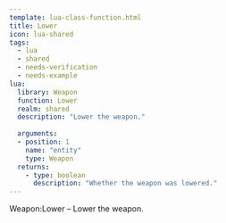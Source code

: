 ```yaml
---
template: lua-class-function.html
title: Lower
icon: lua-shared
tags:
  - lua
  - shared
  - needs-verification
  - needs-example
lua:
  library: Weapon
  function: Lower
  realm: shared
  description: "Lower the weapon."
  
  arguments:
  - position: 1
    name: "entity"
    type: Weapon
  returns:
    - type: boolean
      description: "Whether the weapon was lowered."
---
```


<div class="lua__search__keywords">
Weapon:Lower &#x2013; Lower the weapon.
</div>
